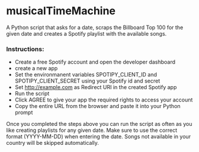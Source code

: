 # musicalTimeMachine
A Python script that asks for a date, scraps the Billboard Top 100 for the given date and creates a Spotify playlist with the available songs.

### Instructions:
- Create a free Spotify account and open the developer dashboard
- create a new app
- Set the environmanent variables SPOTIPY_CLIENT_ID and SPOTIPY_CLIENT_SECRET using your Spotify id and secret
- Set http://example.com as Redirect URI in the created Spotify app
- Run the script
- Click AGREE to give your app the required rights to access your account
- Copy the entire URL from the browser and paste it into your Python prompt

Once you completed the steps above you can run the script as often as you like creating playlists for any given date. Make sure to use the correct format (YYYY-MM-DD) when entering the date. Songs not available in your country will be skipped automatically. 
